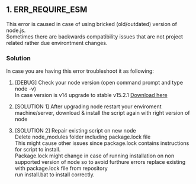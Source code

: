 ## 1. ERR_REQUIRE_ESM

This error is caused in case of using bricked (old/outdated) version of node.js. <br>
Sometimes there are backwards compatibility issues that are not project related rather due environtment changes.
### Solution
In case you are having this error troubleshoot it as following:
1. [DEBUG] Check your node version (open command prompt and type node -v)<br>
    In case version is v14 upgrade to stable v15.2.1 [Download here](https://nodejs.org/dist/v15.2.1/node-v15.2.1-x64.msi)

2. [SOLUTION 1] After upgrading node restart your enviroment machine/server, download & install the script again with right version of node

1. [SOLUTION 2] Repair existing script on new node <br>
    Delete node_modules folder including package.lock file<br>
    This might cause other issues since package.lock contains instructions for script to install.<br>
    Package.lock might change in case of running installation on non supported version of node so to avoid furthure errors replace existing with package.lock file from repository <br> run install.bat to install correctly.
